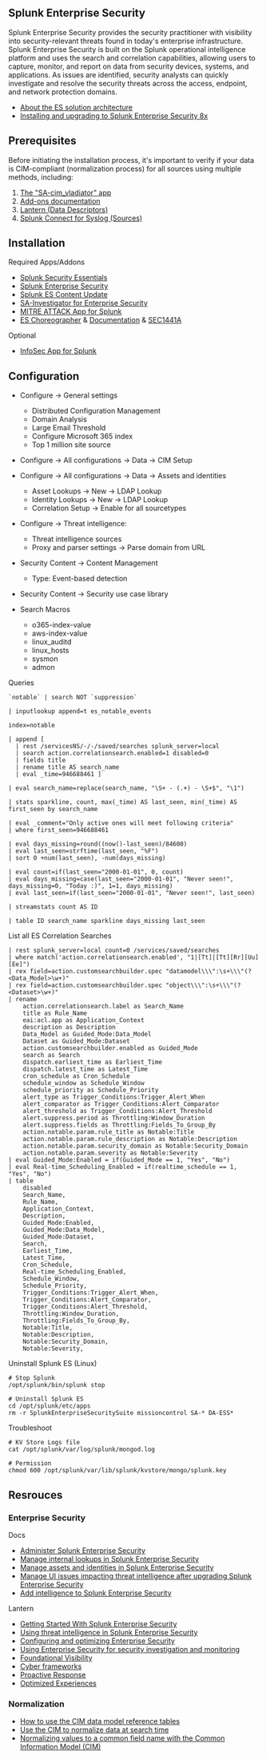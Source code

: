 Splunk Enterprise Security
--------------------------
Splunk Enterprise Security provides the security practitioner with visibility into security-relevant threats found in today's enterprise infrastructure. Splunk Enterprise Security is built on the Splunk operational intelligence platform and uses the search and correlation capabilities, allowing users to capture, monitor, and report on data from security devices, systems, and applications. As issues are identified, security analysts can quickly investigate and resolve the security threats across the access, endpoint, and network protection domains. 

- [About the ES solution architecture](https://dev.splunk.com/enterprise/docs/devtools/enterprisesecurity/abouttheessolution/)
- [Installing and upgrading to Splunk Enterprise Security 8x](https://lantern.splunk.com/Security/Product_Tips/Enterprise_Security/Installing_and_upgrading_to_Splunk_Enterprise_Security_8x)

Prerequisites
-------------
Before initiating the installation process, it's important to verify if your data is CIM-compliant (normalization process) for all sources using multiple methods, including:
1. [The "SA-cim_vladiator" app](https://splunkbase.splunk.com/app/2968)
2. [Add-ons documentation](https://docs.splunk.com/Documentation/AddOns)
3. [Lantern (Data Descriptors)](https://lantern.splunk.com/Data_Descriptors)
4. [Splunk Connect for Syslog (Sources)](https://splunk.github.io/splunk-connect-for-syslog/releases/sources/)

Installation
------------
Required Apps/Addons
- [Splunk Security Essentials](https://splunkbase.splunk.com/app/3435)
- [Splunk Enterprise Security](https://splunkbase.splunk.com/app/263)
- [Splunk ES Content Update](https://splunkbase.splunk.com/app/3449)
- [SA-Investigator for Enterprise Security](https://splunkbase.splunk.com/app/3749)
- [MITRE ATTACK App for Splunk](https://splunkbase.splunk.com/app/4617)
- [ES Choreographer](https://splunkbase.splunk.com/app/6309) & [Documentation](https://www.gabrielvasseur.com/post/es-choreographer) & [SEC1441A](https://conf.splunk.com/files/2021/recordings/SEC1441A.mp4)

Optional
- [InfoSec App for Splunk](https://splunkbase.splunk.com/app/4240)

Configuration
----------------------------
- Configure → General settings
  - Distributed Configuration Management
  - Domain Analysis
  - Large Email Threshold
  - Configure Microsoft 365 index
  - Top 1 million site source

- Configure → All configurations → Data → CIM Setup

- Configure → All configurations → Data → Assets and identities
  - Asset Lookups → New → LDAP Lookup
  - Identity Lookups → New → LDAP Lookup
  - Correlation Setup → Enable for all sourcetypes

- Configure → Threat intelligence:
  - Threat intelligence sources
  - Proxy and parser settings → Parse domain from URL

- Security Content → Content Management
  - Type: Event-based detection
- Security Content → Security use case library

- Search Macros
  - o365-index-value
  - aws-index-value
  - linux_auditd
  - linux_hosts
  - sysmon
  - admon

Queries
```
`notable` | search NOT `suppression` 
```
```
| inputlookup append=t es_notable_events
```
```
index=notable
 
| append [
  | rest /servicesNS/-/-/saved/searches splunk_server=local
  | search action.correlationsearch.enabled=1 disabled=0
  | fields title
  | rename title AS search_name
  | eval _time=946688461 ]

| eval search_name=replace(search_name, "\S+ - (.+) - \S+$", "\1")

| stats sparkline, count, max(_time) AS last_seen, min(_time) AS first_seen by search_name

| eval _comment="Only active ones will meet following criteria"
| where first_seen=946688461

| eval days_missing=round((now()-last_seen)/84600)
| eval last_seen=strftime(last_seen, "%F")
| sort 0 +num(last_seen), -num(days_missing)

| eval count=if(last_seen="2000-01-01", 0, count)
| eval days_missing=case(last_seen="2000-01-01", "Never seen!", days_missing=0, "Today :)", 1=1, days_missing)
| eval last_seen=if(last_seen="2000-01-01", "Never seen!", last_seen)

| streamstats count AS ID

| table ID search_name sparkline days_missing last_seen
```

List all ES Correlation Searches 
```
| rest splunk_server=local count=0 /services/saved/searches 
| where match('action.correlationsearch.enabled', "1|[Tt]|[Tt][Rr][Uu][Ee]") 
| rex field=action.customsearchbuilder.spec "datamodel\\\":\s+\\\"(?<Data_Model>\w+)" 
| rex field=action.customsearchbuilder.spec "object\\\":\s+\\\"(?<Dataset>\w+)" 
| rename
    action.correlationsearch.label as Search_Name
    title as Rule_Name
    eai:acl.app as Application_Context
    description as Description
    Data_Model as Guided_Mode:Data_Model
    Dataset as Guided_Mode:Dataset
    action.customsearchbuilder.enabled as Guided_Mode
    search as Search
    dispatch.earliest_time as Earliest_Time
    dispatch.latest_time as Latest_Time
    cron_schedule as Cron_Schedule
    schedule_window as Schedule_Window
    schedule_priority as Schedule_Priority
    alert_type as Trigger_Conditions:Trigger_Alert_When
    alert_comparator as Trigger_Conditions:Alert_Comparator
    alert_threshold as Trigger_Conditions:Alert_Threshold
    alert.suppress.period as Throttling:Window_Duration
    alert.suppress.fields as Throttling:Fields_To_Group_By
    action.notable.param.rule_title as Notable:Title
    action.notable.param.rule_description as Notable:Description
    action.notable.param.security_domain as Notable:Security_Domain
    action.notable.param.severity as Notable:Severity
| eval Guided_Mode:Enabled = if(Guided_Mode == 1, "Yes", "No") 
| eval Real-time_Scheduling_Enabled = if(realtime_schedule == 1, "Yes", "No") 
| table
    disabled 
    Search_Name,
    Rule_Name,
    Application_Context,
    Description,
    Guided_Mode:Enabled,
    Guided_Mode:Data_Model,
    Guided_Mode:Dataset,
    Search,
    Earliest_Time,
    Latest_Time,
    Cron_Schedule,
    Real-time_Scheduling_Enabled,
    Schedule_Window,
    Schedule_Priority,
    Trigger_Conditions:Trigger_Alert_When,
    Trigger_Conditions:Alert_Comparator,
    Trigger_Conditions:Alert_Threshold,
    Throttling:Window_Duration,
    Throttling:Fields_To_Group_By,
    Notable:Title,
    Notable:Description,
    Notable:Security_Domain,
    Notable:Severity,
```

Uninstall Splunk ES (Linux)

```
# Stop Splunk
/opt/splunk/bin/splunk stop

# Uninstall Splunk ES
cd /opt/splunk/etc/apps
rm -r SplunkEnterpriseSecuritySuite missioncontrol SA-* DA-ESS*
```

Troubleshoot
```
# KV Store Logs file
cat /opt/splunk/var/log/splunk/mongod.log

# Permission
chmod 600 /opt/splunk/var/lib/splunk/kvstore/mongo/splunk.key
```

Resrouces
---------
### Enterprise Security
Docs
- [Administer Splunk Enterprise Security](https://docs.splunk.com/Documentation/ES/latest/Admin/Introduction)
- [Manage internal lookups in Splunk Enterprise Security](https://docs.splunk.com/Documentation/ES/latest/Admin/Manageinternallookups)
- [Manage assets and identities in Splunk Enterprise Security](https://docs.splunk.com/Documentation/ES/latest/Admin/Manageassetsandidentities)
- [Manage UI issues impacting threat intelligence after upgrading Splunk Enterprise Security](https://docs.splunk.com/Documentation/ES/latest/Admin/Managethreatintelligenceuponupgrade)
- [Add  intelligence to Splunk Enterprise Security](https://docs.splunk.com/Documentation/ES/latest/Admin/Addgenericintel)

Lantern
- [Getting Started With Splunk Enterprise Security](https://lantern.splunk.com/Security/Getting_Started)
- [Using threat intelligence in Splunk Enterprise Security](https://lantern.splunk.com/Security/UCE/Prioritized_Actions/Threat_intelligence/Using_threat_intelligence_in_Splunk_Enterprise_Security)
- [Configuring and optimizing Enterprise Security](https://lantern.splunk.com/Security/Getting_Started/Configuring_and_optimizing_Enterprise_Security)
- [Using Enterprise Security for security investigation and monitoring](https://lantern.splunk.com/Security/Getting_Started/Using_Enterprise_Security_for_security_investigation_and_monitoring)
- [Foundational Visibility](https://lantern.splunk.com/Security/UCE/Foundational_Visibility)
- [Cyber frameworks](https://lantern.splunk.com/Security/UCE/Prioritized_Actions/Cyber_frameworks)
- [Proactive Response](https://lantern.splunk.com/Security/UCE/Proactive_Response)
- [Optimized Experiences](https://lantern.splunk.com/Security/UCE/Optimized_Experiences)

### Normalization
- [How to use the CIM data model reference tables](https://docs.splunk.com/Documentation/CIM/latest/User/Howtousethesereferencetables)
- [Use the CIM to normalize data at search time](https://docs.splunk.com/Documentation/CIM/latest/User/UsetheCIMtonormalizedataatsearchtime)
- [Normalizing values to a common field name with the Common Information Model (CIM)](https://lantern.splunk.com/Splunk_Platform/Product_Tips/Data_Management/Normalizing_values_to_a_common_field_name_with_the_Common_Information_Model_(CIM))
